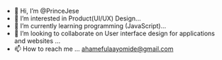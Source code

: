 - 👋 Hi, I’m @PrinceJese
- 👀 I’m interested in Product(UI/UX) Design...
- 🌱 I’m currently learning programming (JavaScript)...
- 💞️ I’m looking to collaborate on User interface design for applications and websites ...
- 📫 How to reach me ...
ahamefulaayomide@gmail.com 


<!---
PrinceJese/PrinceJese is a ✨ special ✨ repository because its `README.md` (this file) appears on your GitHub profile.
You can click the Preview link to take a look at your changes.
--->
